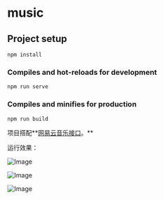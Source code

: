 # music

## Project setup
```
npm install
```

### Compiles and hot-reloads for development
```
npm run serve
```

### Compiles and minifies for production
```
npm run build
```

项目搭配**[网易云音乐接口](https://neteasecloudmusicapi.vercel.app/#/)。**

运行效果：

![Image](https://gitee.com/windzzzz/cloud-image/raw/master/img/one.gif)

![Image](https://gitee.com/windzzzz/cloud-image/raw/master/img/two.gif)

![Image](https://gitee.com/windzzzz/cloud-image/raw/master/img/three.gif)
